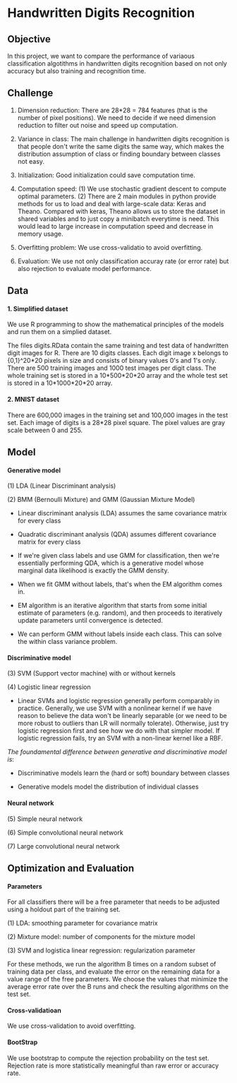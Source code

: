 # **Handwritten Digits Recognition**
## **Objective**

In this project, we want to compare the performance of variaous classification algotithms in handwritten digits recognition based on not only accuracy but also training and recognition time. 

## **Challenge**

1. Dimension reduction: There are 28*28 = 784 features (that is the number of pixel positions). We need to decide if we need dimension reduction to filter out noise and speed up computation. 

2. Variance in class: The main challenge in handwritten digits recognition is that people don't write the same digits the same way, which makes the distribution assumption of class or finding boundary between classes not easy. 

3. Initialization: Good initialization could save computation time.

4. Computation speed: (1) We use stochastic gradient descent to compute optimal parameters. (2) There are 2 main modules in python provide methods for us to load and deal with large-scale data: Keras and Theano. Compared with keras, Theano allows us to store the dataset in shared variables and to just copy a minibatch everytime is need. This would lead to large increase in computation speed and decrease in memory usage. 

5. Overfitting problem: We use cross-validatio to avoid overfitting.

6. Evaluation: We use not only classification accuray rate (or error rate) but also rejection to evaluate model performance.


## **Data**
#### 1. Simplified dataset
We use R programming to show the mathematical principles of the models and run them on a simplied dataset.

The files digits.RData contain the same training and test data of handwritten digit images for R. There are 10 digits classes. Each digit image x belongs to {0,1}^20\*20 pixels in size and consists of binary values 0's and 1's only. There are 500 training images and 1000 test images per digit class. The whole training set is stored in a 10\*500\*20\*20 array and the whole test set is stored in a 10\*1000\*20\*20 array.

#### 2. MNIST dataset
There are 600,000 images in the training set and 100,000 images in the test set. Each image of digits is a 28*28 pixel square. The pixel values are gray scale between 0 and 255.   


## **Model**
#### Generative model 

(1) LDA (Linear Discriminant analysis) 

(2) BMM (Bernoulli Mixture) and GMM (Gaussian Mixture Model) 

- Linear discriminant analysis (LDA) assumes the same covariance matrix for every class

- Quadratic discriminant analysis (QDA) assumes different covariance matrix for every class

- If we're given class labels and use GMM for classification, then we're essentially performing QDA, which is a generative model whose marginal data likelihood is exactly the GMM density.

- When we fit GMM without labels, that's when the EM algorithm comes in. 

- EM algorithm is an iterative algorithm that starts from some initial estimate of parameters (e.g. random), and then proceeds to iteratively update parameters until convergence is detected. 

- We can perform GMM without labels inside each class. This can solve the within class variance problem. 

#### Discriminative model

(3) SVM (Support vector machine) with or without kernels

(4) Logistic linear regression

- Linear SVMs and logistic regression generally perform comparably in practice. Generally, we use SVM with a nonlinear kernel if we have reason to believe the data won't be linearly separable (or we need to be more robust to outliers than LR will normally tolerate). Otherwise, just try logistic regression first and see how we do with that simpler model. If logistic regression fails, try an SVM with a non-linear kernel like a RBF.

_The foundamental difference between generative and discriminative model is_:

- Discriminative models learn the (hard or soft) boundary between classes

- Generative models model the distribution of individual classes

#### Neural network

(5) Simple neural network 
 
(6) Simple convolutional neural network 

(7) Large convolutional neural network


## **Optimization and Evaluation**
#### Parameters
For all classifiers there will be a free parameter that needs to be adjusted using a holdout part of the training set. 

(1) LDA: smoothing parameter for covariance matrix 

(2) Mixture model: number of components for the mixture model 

(3) SVM and logistica linear regression: regularization parameter 

For these methods, we run the algorithm B times on a random subset of training data per class, and evaluate the error on the remaining data for a value range of the free parameters. We choose the values that minimize the average error rate over the B runs and check the resulting algorithms on the test set.

#### Cross-validatioan

We use cross-validation to avoid overfitting. 

#### BootStrap

We use bootstrap to compute the rejection probability on the test set. Rejection rate is more statistically meaningful than raw error or accuracy rate. 

